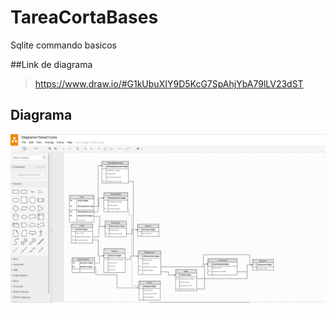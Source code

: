 # TareaCortaBases
Sqlite commando basicos

##Link de diagrama 

> https://www.draw.io/#G1kUbuXIY9D5KcG7SpAhjYbA79lLV23dST

## Diagrama

![alt text](/TareaBases.PNG)
    
